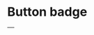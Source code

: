 ---
---

# Button badge

<script setup>
import {BtnBadge, ButtonSize, Color, IconEnum } from "@ghentcdh/ui";


const configs =  {
        default: {},
        square: { square: true },
        ['square outline']: { square: true, outline: true },
        outline: { outline: true },
      };
const buttonSize = Object.values(ButtonSize);
const buttonColor = Object.values(Color);
const icons = [undefined, IconEnum.Plus]

</script>

  <table class="table">
    <thead>
      <tr>
            <th></th>
            <template v-for="icon in icons" :key="icon">
              <th v-for="size in buttonSize" :key="size">{{size}}</th>
            </template>
      </tr>
    </thead>
    <tbody>
    <template v-for="(item, key, index) in configs" :key="index">
     <tr> <th>{{key}}</th></tr>
     <tr
        v-for="color in buttonColor"
        :key="color"
      >
      <td>{{color}}</td>
      <template v-for="icon in icons" :key="icon">
        <td v-for="size in buttonSize"
            :key="size"
            class="text-center m-2"
          > 
          <BtnBadge v-bind="item" :size="size" :color="color" :icon="icon">
            {{ item.square ? icon ? '' : 'Square' : 'Button'}} 
          </BtnBadge>
        </td>
      </template>
      </tr>
      </template>
    </tbody>
  </table>
